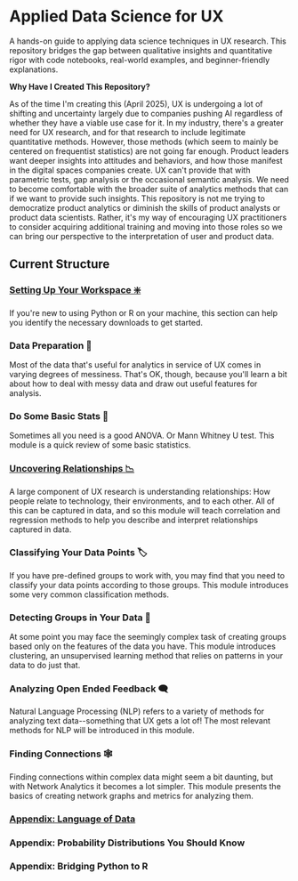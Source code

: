 # Applied Data Science for UX
A hands-on guide to applying data science techniques in UX research. This repository bridges the gap between qualitative insights and quantitative rigor with code notebooks, real-world examples, and beginner-friendly explanations.

__Why Have I Created This Repository?__

As of the time I'm creating this (April 2025), UX is undergoing a lot of shifting and uncertainty largely due to companies pushing AI regardless of whether they have a viable use case for it. In my industry, there's a greater need for UX research, and for that research to include legitimate quantitative methods. However, those methods (which seem to mainly be centered on frequentist statistics) are not going far enough. Product leaders want deeper insights into attitudes and behaviors, and how those manifest in the digital spaces companies create. UX can't provide that with parametric tests, gap analysis or the occasional semantic analysis. We need to become comfortable with the broader suite of analytics methods that can if we want to provide such insights. This repository is not me trying to democratize product analytics or diminish the skills of product analysts or product data scientists. Rather, it's my way of encouraging UX practitioners to consider acquiring additional training and moving into those roles so we can bring our perspective to the interpretation of user and product data. 

## Current Structure

### [Setting Up Your Workspace ❇️](/module00)
If you're new to using Python or R on your machine, this section can help you identify the necessary downloads to get started.

### Data Preparation 🔢
Most of the data that's useful for analytics in service of UX comes in varying degrees of messiness. That's OK, though, because you'll learn a bit about how to deal with messy data and draw out useful features for analysis.

### Do Some Basic Stats 🌟
Sometimes all you need is a good ANOVA. Or Mann Whitney U test. This module is a quick review of some basic statistics.

### [Uncovering Relationships 📉](/module03)
A large component of UX research is understanding relationships: How people relate to technology, their environments, and to each other. All of this can be captured in data, and so this module will teach correlation and regression methods to help you describe and interpret relationships captured in data.

### Classifying Your Data Points 🏷️
If you have pre-defined groups to work with, you may find that you need to classify your data points according to those groups. This module introduces some very common classification methods.

### Detecting Groups in Your Data 👥
At some point you may face the seemingly complex task of creating groups based only on the features of the data you have. This module introduces clustering, an unsupervised learning method that relies on patterns in your data to do just that.

### Analyzing Open Ended Feedback 🗨️
Natural Language Processing (NLP) refers to a variety of methods for analyzing text data--something that UX gets a lot of! The most relevant methods for NLP will be introduced in this module.

### Finding Connections 🕸️
Finding connections within complex data might seem a bit daunting, but with Network Analytics it becomes a lot simpler. This module presents the basics of creating network graphs and metrics for analyzing them.

### [Appendix: Language of Data](/appendix00/language_of_data.md)

### Appendix: Probability Distributions You Should Know

### Appendix: Bridging Python to R




